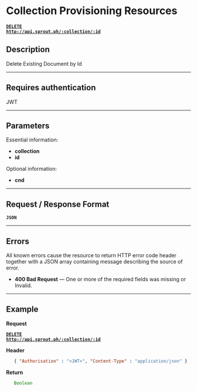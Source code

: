 # Collection Provisioning Resources

  **[<code>DELETE http://api.sprout.ph/:collection/:id</code>](https://github.com/facascante/sprout/blob/master/endpoints/delete_one.md)**


## Description
   Delete Existing Document by Id

***

## Requires authentication
JWT

***

## Parameters

Essential information:

- **collection**
- **id**

Optional information:

- **cnd**

***

## Request / Response Format
  **<code>JSON</code>**

***

## Errors
All known errors cause the resource to return HTTP error code header together with a JSON array containing message describing the source of error.

- **400 Bad Request** — One or more of the required fields was missing or Invalid.

***

## Example

**Request**

 **[<code>DELETE http://api.sprout.ph/:collection/:id</code>](https://github.com/facascante/sprout/blob/master/endpoints/delete_one.md)**

**Header**

``` json
   { "Authorisation" : "<JWT>", "Content-Type" : "application/json" } 
``` 

**Return**

``` javascript
   Boolean
``` 

